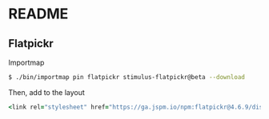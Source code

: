 # README

## Flatpickr

Importmap
```sh
$ ./bin/importmap pin flatpickr stimulus-flatpickr@beta --download
```

Then, add to the layout
```ruby
<link rel="stylesheet" href="https://ga.jspm.io/npm:flatpickr@4.6.9/dist/flatpickr.min.css">
```
